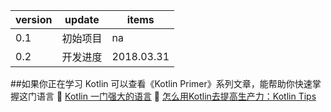version | update | items 
-- | -- | ---
0.1 | 初始项目| na
0.2 | 开发进度 | 2018.03.31 

##如果你正在学习 Kotlin 可以查看《Kotlin Primer》系列文章，能帮助你快速掌握这门语言
🔗 [Kotlin 一门强大的语言](https://kymjs.com/column/kotlin.html)
🔗 [怎么用Kotlin去提高生产力：Kotlin Tips](https://github.com/heimashi/kotlin_tips)